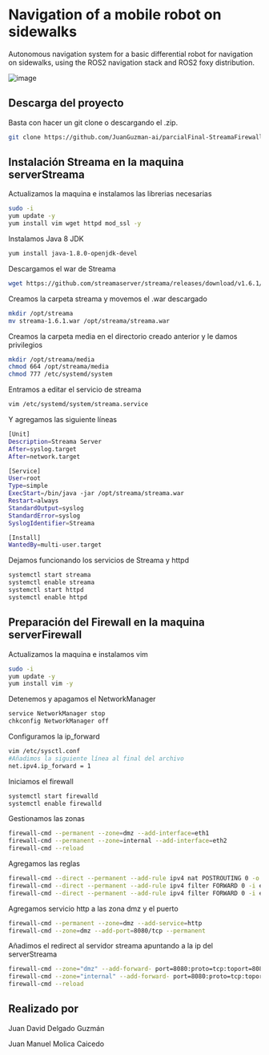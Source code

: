 # Navigation of a mobile robot on sidewalks
Autonomous navigation system for a basic differential robot for navigation on sidewalks, using the ROS2 navigation stack and ROS2 foxy distribution.

![image](https://user-images.githubusercontent.com/81580183/170148198-a42197aa-04b3-431e-8105-76b4a02bf8ac.png)

## Descarga del proyecto
Basta con hacer un git clone o descargando el .zip.
```bash
git clone https://github.com/JuanGuzman-ai/parcialFinal-StreamaFirewall.git
```

## Instalación Streama en la maquina serverStreama

Actualizamos la maquina e instalamos las librerias necesarias

```bash
sudo -i
yum update -y
yum install vim wget httpd mod_ssl -y
```
Instalamos Java 8 JDK 
```bash
yum install java-1.8.0-openjdk-devel
```
Descargamos el war de Streama
```bash
wget https://github.com/streamaserver/streama/releases/download/v1.6.1/streama-1.6.1.war
```
Creamos la carpeta streama y movemos el .war descargado
```bash
mkdir /opt/streama
mv streama-1.6.1.war /opt/streama/streama.war
```
Creamos la carpeta media en el directorio creado anterior y le damos privilegios
```bash
mkdir /opt/streama/media
chmod 664 /opt/streama/media
chmod 777 /etc/systemd/system
```
Entramos a editar el servicio de streama
```bash
vim /etc/systemd/system/streama.service 
```
Y agregamos las siguiente líneas
```bash
[Unit]
Description=Streama Server
After=syslog.target
After=network.target

[Service]
User=root
Type=simple
ExecStart=/bin/java -jar /opt/streama/streama.war
Restart=always
StandardOutput=syslog
StandardError=syslog
SyslogIdentifier=Streama

[Install]
WantedBy=multi-user.target
```

Dejamos funcionando los servicios de Streama y httpd
```bash
systemctl start streama
systemctl enable streama
systemctl start httpd
systemctl enable httpd
```
## Preparación del Firewall en la maquina serverFirewall
Actualizamos la maquina e instalamos vim
```bash
sudo -i
yum update -y
yum install vim -y
```

Detenemos y apagamos el NetworkManager
```bash
service NetworkManager stop
chkconfig NetworkManager off
```
Configuramos la ip_forward
```bash
vim /etc/sysctl.conf
#Añadimos la siguiente línea al final del archivo
net.ipv4.ip_forward = 1
```

Iniciamos el firewall
```bash
systemctl start firewalld
systemctl enable firewalld
```
Gestionamos las zonas
```bash
firewall-cmd --permanent --zone=dmz --add-interface=eth1
firewall-cmd --permanent --zone=internal --add-interface=eth2
firewall-cmd --reload
```
Agregamos las reglas
```bash
firewall-cmd --direct --permanent --add-rule ipv4 nat POSTROUTING 0 -o eth1 -j MASQUERADE
firewall-cmd --direct --permanent --add-rule ipv4 filter FORWARD 0 -i eth2 -o eth1 -j ACCEPT
firewall-cmd --direct --permanent --add-rule ipv4 filter FORWARD 0 -i eth1 -o eth2 -m state --state RELATED,ESTABLISHED -j ACCEPT
```
Agregamos servicio http a las zona dmz y el puerto
```bash
firewall-cmd --permanent --zone=dmz --add-service=http
firewall-cmd --zone=dmz --add-port=8080/tcp --permanent    
```                                                                                                                                                        
Añadimos el redirect al servidor streama apuntando a la ip del serverStreama
```bash
firewall-cmd --zone="dmz" --add-forward- port=8080:proto=tcp:toport=8080:toaddr=192.168.50.4 --permanent
firewall-cmd --zone="internal" --add-forward- port=8080:proto=tcp:toport=8080:toaddr=192.168.50.4 --permanent
firewall-cmd --reload  
```
## Realizado por
Juan David Delgado Guzmán

Juan Manuel Molica Caicedo
